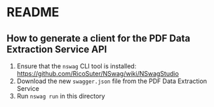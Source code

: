 # README

## How to generate a client for the PDF Data Extraction Service API

1. Ensure that the `nswag` CLI tool is installed: https://github.com/RicoSuter/NSwag/wiki/NSwagStudio
1. Download the new `swagger.json` file from the PDF Data Extraction Service
1. Run `nswag run` in this directory